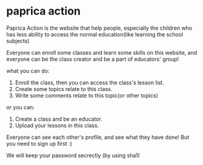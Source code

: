 # paprica action

Paprica Action is the website that help people, especially the children who has less ability to access the normal education(like learning the school subjects)

Everyone can enroll some classes and learn some skills on this website, and everyone can be the class creator and be a part of educators' group!

what you can do:
1. Enroll the class, then you can access the class's lesson list.
2. Create some topics relate to this class.
3. Write some comments relate to this topic(or other topics)

or you can:
1. Create a class and be an educator.
2. Upload your lessons in this class.

Everyone can see each other's profile, and see what they have done!
But you need to sign up first :)

We will keep your password secrectly (by using sha1)

